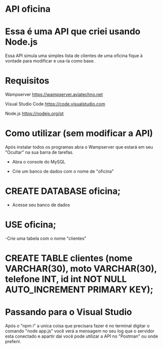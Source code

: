 # API oficina
# Essa é uma API que criei usando Node.js

Essa API simula uma simples lista de clientes de uma oficina
fique à vontade para modificar e usa-la como base.


# Requisitos 

Wampserver
https://wampserver.aviatechno.net

Visual Studio Code
https://code.visualstudio.com

Node.js
https://nodejs.org/pt


# Como utilizar (sem modificar a API)

Após instalar todos os programas abra o Wampserver que estará em seu "Ocultar" na sua barra de tarefas.
- Abra o console do MySQL
  
- Crie um banco de dados com o nome de "oficina"  
# CREATE DATABASE oficina;

- Acesse seu banco de dados
# USE oficina;

-Crie uma tabela com o nome "clientes"
# CREATE TABLE clientes (nome VARCHAR(30), moto VARCHAR(30), telefone INT, id int NOT NULL AUTO_INCREMENT PRIMARY KEY);


# Passando para o Visual Studio

Após o "npm i" a unica coisa que precisara fazer é no terminal digitar o comando "node app.js"
você verá a mensagem no seu log que o servidor esta conectado e apartir dai você pode utilizar a API no "Postman" ou onde preferir.









